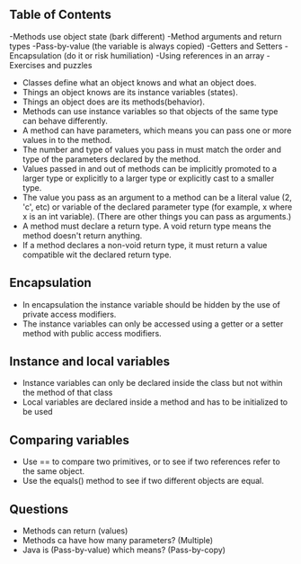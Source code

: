 ## Table of Contents
-Methods use object state (bark different) 
-Method arguments and return types 
-Pass-by-value (the variable is always copied)                                                 -Getters and Setters 
-Encapsulation (do it or risk humiliation) 
-Using references in an array 
-Exercises and puzzles 

- Classes define what an object knows and what an object does.
- Things an object knows are its instance variables (states).
- Things an object does are its methods(behavior).
- Methods can use instance variables so that objects of the same type can behave differently.
- A method can have parameters, which means you  can pass one or more values in to the method.
- The number and type of values you pass in must match the order and type of the parameters declared by the method.
- Values passed in and out of methods can be implicitly promoted to a larger type or explicitly to a larger type or explicitly cast to a smaller type.
- The value you pass as an argument to a method can be a literal value (2, 'c', etc) or variable of the declared parameter type (for example, x where x is an int variable). (There are other things you can pass as arguments.)
- A method must declare a return type. A void return type means the method doesn't return anything.
- If a method declares a non-void return type, it must return a value compatible wit the declared return type.

## Encapsulation

- In encapsulation the instance variable should be hidden by the use of private access modifiers.
- The instance variables can only be accessed using a getter or a setter method with public access modifiers.

## Instance and local variables

- Instance variables can only be declared inside the class but not within the method of that class
- Local variables are declared inside a method and has to be initialized to be used

## Comparing variables

- Use == to compare two primitives, or to see if two references refer to the same object.
- Use the equals() method to see if two different objects are equal.

## Questions 

- Methods can return (values)
- Methods ca have how many parameters? (Multiple)
- Java is (Pass-by-value) which means? (Pass-by-copy)